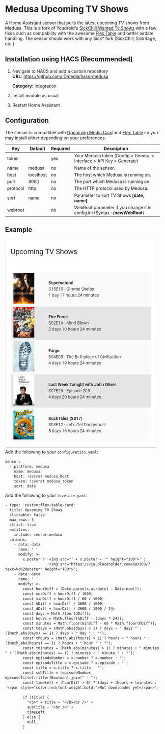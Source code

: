 Medusa Upcoming TV Shows
============
A Home Assistant sensor that pulls the latest upcoming TV shows from Medusa. This is a fork of Youdroid's [SickChill Wanted Tv Shows](https://github.com/youdroid/home-assistant-sickchill) with a few fixes such as compability with the awesome [Flex Table](https://github.com/custom-cards/flex-table-card) and better airdate handling. The sensor should work with any Sick* fork (SickChill, SickRage, etc.).

## Installation using HACS (Recommended)
1. Navigate to HACS and add a custom repository  
    **URL:** https://github.com/IDmedia/hass-medusa
    
    **Category:** Integration
2. Install module as usual
3. Restart Home Assistant

## Configuration
The sensor is compatible with [Upcoming Media Card](https://github.com/custom-cards/upcoming-media-card) and [Flex Table](https://github.com/custom-cards/flex-table-card) so you may install either depending on your preferences.

| Key | Default | Required | Description
| --- | --- | --- | ---
| token | | yes | Your Medusa token (Config > General > Interface > API Key > Generate)
| name | medusa | no | Name of the sensor.
| host | localhost | no | The host which Medusa is running on.
| port | 8081 | no | The port which Medusa is running on.
| protocol | http | no | The HTTP protocol used by Medusa.
| sort | name | no | Parameter to sort TV Shows **[date, name]**
| webroot |  | no | WebRoot parameter if you change it in config.ini (Syntax : **/newWebRoot**)

## Example
![Screenshot](screenshot.png "Screenshot")  
Add the following to your `configuration.yaml`:
```
sensor:
  - platform: medusa
    name: medusa
    host: !secret medusa_host
    token: !secret medusa_token
    sort: date
```

Add the following to your `lovelace.yaml`:
```
- type: 'custom:flex-table-card'
  title: Upcoming TV Shows
  clickable: false
  max_rows: 5
  strict: true
  entities:
    include: sensor.medusa
  columns:
    - data: data
      name: ' '
      modify: >-
        x.poster ? '<img src="' + x.poster + '" height="100">' : 
                   '<img src="https://via.placeholder.com/68x100/?text=No%20poster" height="100">';
    - data: data
      name: ' '
      modify: >-
        const hourDiff = (Date.parse(x.airdate) - Date.now());
        const secDiff = hourDiff / 1000;
        const minDiff = hourDiff / 60 / 1000;
        const hDiff = hourDiff / 3600 / 1000;
        const dDiff = hourDiff / 3600 / 1000 / 24;
        const days = Math.floor(dDiff);
        const hours = Math.floor(hDiff - (days * 24));
        const minutes = Math.floor(minDiff - 60 * Math.floor(hDiff));
        const tdays = (Math.abs(days) > 1) ? days + " days " : ((Math.abs(days) == 1) ? days + " day " : "");
        const thours = (Math.abs(hours) > 1) ? hours + " hours " : ((Math.abs(hours) == 1) ? hours + " hour " : "");
        const tminutes = (Math.abs(minutes) > 1) ? minutes + " minutes " : ((Math.abs(minutes) == 1) ? minutes + " minute " : "");
        const episodeNumber = x.number ? x.number : '';
        const episodeTitle = x.episode ? x.episode : '';
        const title = x.title ? x.title : '';
        const subTitle = [episodeNumber, episodeTitle].filter(Boolean).join(" - ");
        const timeLeft = (hourDiff > 0) ? tdays + thours + tminutes : '<span style="color:red;font-weight:bold;">Not downloaded yet</span>';
        
        if (title) {
          "<b>" + title + "</b><br />" + 
          subTitle + "<br />" +
          timeLeft
        } else {
          null;
        }
```
